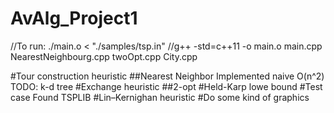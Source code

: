 # AvAlg_Project1

//To run: ./main.o < "./samples/tsp.in"
//g++ -std=c++11 -o main.o main.cpp NearestNeighbourg.cpp twoOpt.cpp City.cpp

#Tour construction heuristic
##Nearest Neighbor
    Implemented naive O(n^2)
    TODO: k-d tree
#Exchange heuristic
##2-opt
#Held-Karp lowe bound
#Test case
    Found TSPLIB
#Lin–Kernighan heuristic
#Do some kind of graphics
